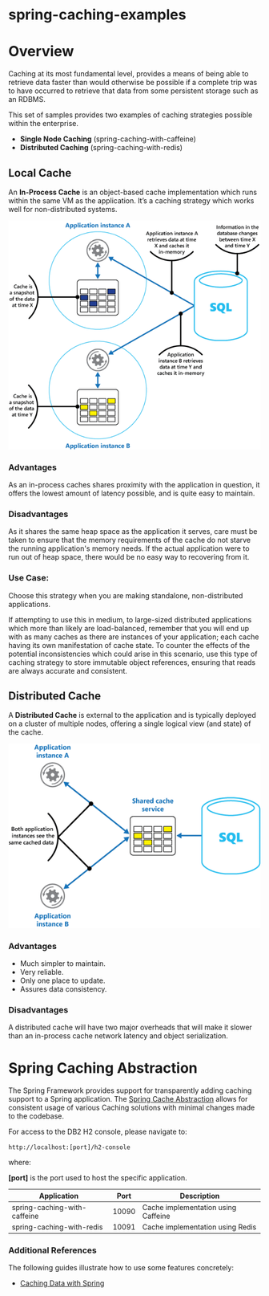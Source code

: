 # spring-caching-examples

# Overview

Caching at its most fundamental level, provides a means of being able to retrieve data faster than would otherwise 
be possible if a complete trip was to have occurred to retrieve that data from some persistent storage such as an RDBMS.

This set of samples provides two examples of caching strategies possible within the enterprise.

- **Single Node Caching** (spring-caching-with-caffeine)
- **Distributed Caching** (spring-caching-with-redis)

## Local Cache

An **In-Process Cache** is an object-based cache implementation which runs within the same VM as the application. 
It’s a caching strategy which works well for non-distributed systems.

![](docs/in-process-cache.png)

### Advantages

As an in-process caches shares proximity with the application in question, it offers the lowest amount of latency possible, 
and is quite easy to maintain.

### Disadvantages

As it shares the same heap space as the application it serves, care must be taken to ensure that the memory 
requirements of the cache do not starve the running application's memory needs. If the actual application were to
run out of heap space, there would be no easy way to recovering from it.

### Use Case: 

Choose this strategy when you are making standalone, non-distributed applications. 

If attempting to use this in medium, to large-sized distributed applications which more than likely are load-balanced, 
remember that you will end up with as many caches as there are instances of your application; each cache having its own
manifestation of cache state. To counter the effects of the potential inconsistencies which could arise in this scenario, 
use this type of caching strategy to store immutable object references, ensuring that reads are always accurate and consistent.

## Distributed Cache

A **Distributed Cache** is external to the application and is typically deployed on a cluster of multiple nodes, 
offering a single logical view (and state) of the cache.

![](docs/shared-cache.png)

### Advantages

- Much simpler to maintain.
- Very reliable.
- Only one place to update.
- Assures data consistency.

### Disadvantages

A distributed cache will have two major overheads that will make it slower than an in-process cache 
network latency and object serialization.

# Spring Caching Abstraction

The Spring Framework provides support for transparently adding caching support to a Spring application. The 
[Spring Cache Abstraction](https://docs.spring.io/spring-boot/docs/2.3.0.RELEASE/reference/htmlsingle/#boot-features-caching) 
allows for consistent usage of various Caching solutions with minimal changes made to the codebase.


For access to the DB2 H2 console, please navigate to:

```
http://localhost:[port]/h2-console
```

where:

**[port]** is the port used to host the specific application.

|   Application                 | Port      | Description                           |
|-------------------------------|-----------|---------------------------------------|
| spring-caching-with-caffeine  | 10090     | Cache implementation using Caffeine   |
| spring-caching-with-redis     | 10091     | Cache implementation using Redis      |

### Additional References

The following guides illustrate how to use some features concretely:
* [Caching Data with Spring](https://spring.io/guides/gs/caching/)
